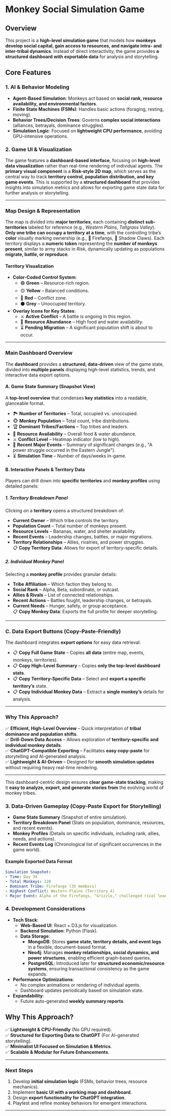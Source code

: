 # Monkey Social Simulation Game

## Overview
This project is a **high-level simulation game** that models how **monkeys develop social capital, gain access to resources, and navigate intra- and inter-tribal dynamics**. Instead of direct interactivity, the game provides **a structured dashboard with exportable data** for analysis and storytelling.

## Core Features

### 1. **AI & Behavior Modeling**
- **Agent-Based Simulation**: Monkeys act based on **social rank, resource availability, and environmental factors**.
- **Finite State Machines (FSMs)**: Handles basic actions (foraging, resting, moving).
- **Behavior Trees/Decision Trees**: Governs **complex social interactions** (alliances, betrayals, dominance struggles).
- **Simulation Logic**: Focused on **lightweight CPU performance**, avoiding GPU-intensive operations.

### 2. **Game UI & Visualization**
The game features a **dashboard-based interface**, focusing on **high-level data visualization** rather than real-time rendering of individual agents. The **primary visual component** is a **Risk-style 2D map**, which serves as the central way to track **territory control, population distribution, and key game events**. This is supported by a **structured dashboard** that provides insights into simulation metrics and allows for exporting game state data for further analysis or storytelling.

---

### **Map Design & Representation**
The map is divided into **major territories**, each containing **distinct sub-territories** labeled for reference (e.g., *Western Plains*, *Tallgrass Valley*). **Only one tribe can occupy a territory at a time**, with the controlling tribe’s **color** visually marking ownership (e.g., 🔴 Firefangs, 🔵 Shadow Claws). Each territory displays a **numeric token** representing the **number of monkeys present**, similar to army stacks in *Risk*, dynamically updating as populations **migrate, battle, or reproduce**.

#### **Territory Visualization**
- **Color-Coded Control System**:
  - 🟢 **Green** – Resource-rich region.  
  - 🟡 **Yellow** – Balanced conditions.  
  - 🔴 **Red** – Conflict zone.  
  - ⚫ **Grey** – Unoccupied territory.  
- **Overlay Icons for Key States**:
  - ⚔️ **Active Conflict** – A battle is ongoing in this region.  
  - 🍌 **Resource Abundance** – High food and water availability.  
  - ⏳ **Pending Migration** – A significant population shift is about to occur.  

---

### **Main Dashboard Overview**
The **dashboard** provides a **structured, data-driven** view of the game state, divided into **multiple panels** displaying high-level statistics, trends, and interactive data export options.

#### **A. Game State Summary (Snapshot View)**
A **top-level overview** that condenses **key statistics** into a readable, glanceable format.
- 🏞 **Number of Territories** – Total, occupied vs. unoccupied.  
- 🐵 **Monkey Population** – Total count, tribe distributions.  
- 🏆 **Dominant Tribes/Factions** – Top tribes and leaders.  
- 🍌 **Resource Availability** – Overall food & water abundance.  
- ⚔️ **Conflict Level** – Heatmap indicator (low to high).  
- 🔄 **Recent Major Events** – Summary of significant changes (e.g., "A power struggle occurred in the Eastern Jungle").  
- ⏳ **Simulation Time** – Number of days/weeks in-game.  

#### **B. Interactive Panels & Territory Data**
Players can drill down into **specific territories** and **monkey profiles** using detailed panels:

##### **1. Territory Breakdown Panel**
Clicking on a **territory** opens a structured breakdown of:
- **Current Owner** – Which tribe controls the territory.  
- **Population Count** – Total number of monkeys present.  
- **Resource Levels** – Bananas, water, and shelter availability.  
- **Recent Events** – Leadership changes, battles, or major migrations.  
- **Territory Relationships** – Allies, rivalries, and power struggles.  
📋 **Copy Territory Data**: Allows for export of territory-specific details.

##### **2. Individual Monkey Panel**
Selecting a **monkey profile** provides granular details:
- **Tribe Affiliation** – Which faction they belong to.  
- **Social Rank** – Alpha, Beta, subordinate, or outcast.  
- **Allies & Rivals** – List of connected relationships.  
- **Recent Actions** – Battles fought, leadership changes, or betrayals.  
- **Current Needs** – Hunger, safety, or group acceptance.  
📋 **Copy Monkey Data**: Exports the full profile for deeper storytelling.

---

### **C. Data Export Buttons (Copy-Paste-Friendly)**
The dashboard integrates **export options** for easy data retrieval:
- 📋 **Copy Full Game State** – Copies **all data** (entire map, events, monkeys, territories).  
- 📋 **Copy High-Level Summary** – Copies **only the top-level dashboard stats**.  
- 📋 **Copy Territory-Specific Data** – Select and **export a specific territory’s** state.  
- 📋 **Copy Individual Monkey Data** – Extract a **single monkey’s** details for analysis.  

---

### **Why This Approach?**
✅ **Efficient, High-Level Overview** – Quick interpretation of **tribal dominance and population shifts**.  
✅ **Drill-Down Data Access** – Allows exploration of **territory-specific and individual monkey details**.  
✅ **ChatGPT-Compatible Exporting** – Facilitates **easy copy-paste** for storytelling and AI-generated analysis.  
✅ **Lightweight & AI-Driven** – Designed for **smooth simulation updates** without requiring heavy real-time rendering.  

---

This dashboard-centric design ensures **clear game-state tracking**, making it **easy to analyze, export, and generate stories from** the evolving world of monkey tribes.

### 3. **Data-Driven Gameplay (Copy-Paste Export for Storytelling)**
- **Game State Summary** (Snapshot of entire simulation).
- **Territory Breakdown Panel** (Stats on population, dominance, resources, and recent events).
- **Monkey Profiles** (Details on specific individuals, including rank, allies, needs, and actions).
- **Recent Events Log** (Chronological list of significant occurrences in the game world).

#### **Example Exported Data Format**
```yaml
Simulation Snapshot:
- Time: Day 34
- Total Monkeys: 120
- Dominant Tribe: Firefangs (35 members)
- Highest Conflict: Western Plains (Territory 4)
- Major Event: Alpha of the Firefangs, "Grizzle," challenged rival leader "Torn Ear" and won. The Firefangs expanded their territory.
```

### 4. **Development Considerations**
- **Tech Stack**:
  - **Web-Based UI**: React + D3.js for visualization.
  - **Backend Simulation**: Python (Flask).
  - **Data Storage**:
    - **MongoDB**: Stores **game state, territory details, and event logs** in a flexible, document-based format.
    - **Neo4j**: Manages **monkey relationships, social dynamics, and power structures**, enabling efficient graph-based queries.
    - **PostgreSQL**: Introduced later for **structured economic/resource systems**, ensuring transactional consistency as the game expands.
- **Performance Optimizations**:
  - No complex animations or rendering of individual agents.
  - Dashboard updates periodically based on simulation state.
- **Expandability**:
  - Future auto-generated **weekly summary reports**.

## Why This Approach?
✅ **Lightweight & CPU-Friendly** (No GPU required).  
✅ **Structured for Exporting Data to ChatGPT** (For AI-generated storytelling).  
✅ **Minimalist UI Focused on Simulation & Metrics**.  
✅ **Scalable & Modular for Future Enhancements**.  

---

### **Next Steps**
1. Develop **initial simulation logic** (FSMs, behavior trees, resource mechanics).  
2. Implement **basic UI with a working map and dashboard**.  
3. Design **export functionality for ChatGPT integration**.  
4. Playtest and refine monkey behaviors for emergent interactions.  

---


